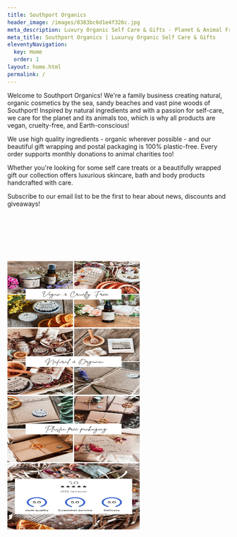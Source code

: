 ```yaml
---
title: Southport Organics
header_image: /images/8383bc6d1e4f326c.jpg
meta_description: Luxury Organic Self Care & Gifts - Planet & Animal Friendly
meta_title: Southport Organics | Luxuruy Organic Self Care & Gifts
eleventyNavigation:
  key: Home
  order: 1
layout: home.html
permalink: /
---
```

Welcome to Southport Organics! We're a family business creating natural, organic cosmetics by the sea, sandy beaches and vast pine woods of Southport! Inspired by natural ingredients and with a passion for self-care, we care for the planet and its animals too, which is why all products are vegan, cruelty-free, and Earth-conscious!

We use high quality ingredients - organic wherever possible - and our beautiful gift wrapping and postal packaging is 100% plastic-free. Every order supports monthly donations to animal charities too!

Whether you're looking for some self care treats or a beautifully wrapped gift our collection offers luxurious skincare, bath and body products handcrafted with care.

Subscribe to our email list to be the first to hear about news, discounts and giveaways!

<div style="min-height: 58px;max-width: 440px;margin: 2rem auto;width: 100%"><script src="https://cdn.jsdelivr.net/ghost/signup-form@~0.2/umd/signup-form.min.js" data-button-color="#000000" data-button-text-color="#FFFFFF" data-site="https://news.southportorganics.co.uk/" data-locale="en" async></script></div>

<div class="homepage-images">
  <img
    src="/images/homepage-1.jpg"
    alt=""
    eleventy:widths="204,306"
    sizes="auto" />
  <img
    src="/images/homepage-2.jpg"
    alt=""
    eleventy:widths="204,306"
    sizes="auto" />
  <img
    src="/images/homepage-3.jpg"
    alt=""
    eleventy:widths="204,306"
    sizes="auto" />
  <img
    src="/images/homepage-5.jpg"
    alt=""
    eleventy:widths="204,306"
    sizes="auto" />
</div>
